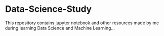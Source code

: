 # Data-Science-Study
This repository contains jupyter notebook and other resources made by me during learning Data Science and Machine Learning...
